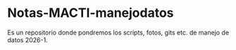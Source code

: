 # Notas-MACTI-manejodatos
Es un repositorio donde pondremos los scripts, fotos, gits etc. de manejo de datos 2026-1.

